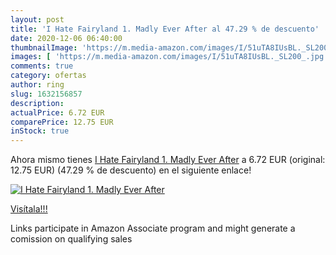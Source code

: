 ```yaml
---
layout: post
title: 'I Hate Fairyland 1. Madly Ever After al 47.29 % de descuento'
date: 2020-12-06 06:40:00
thumbnailImage: 'https://m.media-amazon.com/images/I/51uTA8IUsBL._SL200_.jpg'
images: [ 'https://m.media-amazon.com/images/I/51uTA8IUsBL._SL200_.jpg' ]
comments: true
category: ofertas
author: ring
slug: 1632156857
description:
actualPrice: 6.72 EUR
comparePrice: 12.75 EUR
inStock: true
---
```


Ahora mismo tienes [I Hate Fairyland 1. Madly Ever After](https://www.amazon.es/dp/1632156857/?tag=tolees-21) a 6.72 EUR (original: 12.75 EUR) (47.29 %  de descuento) en el siguiente enlace!

[![I Hate Fairyland 1. Madly Ever After](https://m.media-amazon.com/images/I/51uTA8IUsBL._SL200_.jpg)](https://www.amazon.es/dp/1632156857/?tag=tolees-21)

[Visítala!!!](https://www.amazon.es/dp/1632156857/?tag=tolees-21)

Links participate in Amazon Associate program and might generate a comission on qualifying sales
